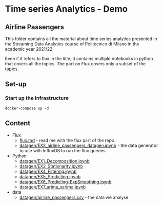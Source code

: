 # Time series Analytics - Demo
## Airline Passengers

This folder contains all the material about time series analytics presented in the Streaming Data Analytics course of Politecnico di Milano in the academic year 2021/22.

Even if it refers to flux in the title, it contains multiple notebooks in python that covers all the topics. The part on Flux covers only a subset of the topics.

## Set-up
### Start up the infrastructure

`docker-compose up -d`

## Content

* Flux
	* [flux.md](flux.md) - read me with the flux part of the repo  
	* [datagen/EX3\_airline\_passengers\_datagen.ipynb](datagen/EX3_airline_passengers_datagen.ipynb) - the data generator to use with InfluxDB to run the flux queries
* Python
	* [datagen/EX1_Decomposition.ipynb](datagen/EX1_Decomposition.ipynb) 
	* [datagen/EX2_Stationarity.ipynb](datagen/EX2_Stationarity.ipynb)
	* [datagen/EX4_Filtering.ipynb](datagen/EX4_Filtering.ipynb)
	* [datagen/EX5_Predicting.ipynb](datagen/EX5_Predicting.ipynb)
	* [datagen/EX6_Predicting-ExpSmoothing.ipynb](datagen/EX6_Predicting-ExpSmoothing.ipynb)
	* [datagen/EX7_arima_sarima.ipynb](datagen/EX7_arima_sarima.ipynb)
* data 
	* [datagen/airline_passengers.csv](datagen/airline_passengers.csv) - the data we analyse







